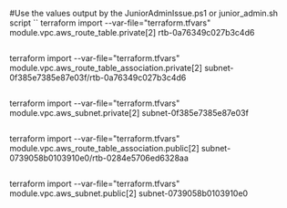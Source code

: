 #Use the values output by the JuniorAdminIssue.ps1 or junior_admin.sh script
``
terraform import --var-file="terraform.tfvars" module.vpc.aws_route_table.private[2] rtb-0a76349c027b3c4d6
```
```
terraform import --var-file="terraform.tfvars" module.vpc.aws_route_table_association.private[2] subnet-0f385e7385e87e03f/rtb-0a76349c027b3c4d6
```
```
terraform import --var-file="terraform.tfvars" module.vpc.aws_subnet.private[2] subnet-0f385e7385e87e03f
```
```
terraform import --var-file="terraform.tfvars" module.vpc.aws_route_table_association.public[2] subnet-0739058b0103910e0/rtb-0284e5706ed6328aa
```
```
terraform import --var-file="terraform.tfvars" module.vpc.aws_subnet.public[2] subnet-0739058b0103910e0
```

